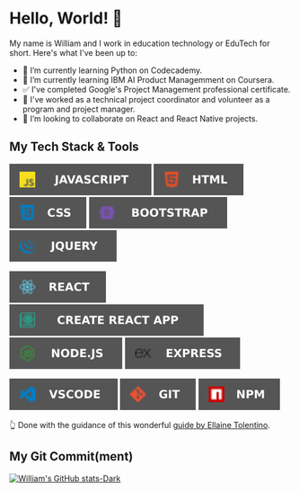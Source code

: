 # Hello, World! 👋

<!-- ## Pleasure to meet you. 🤝 -->
My name is William and I work in education technology or EduTech for short. Here's what I've been up to:
- 🔭 I’m currently learning Python on Codecademy.
- 🌱 I’m currently learning IBM AI Product Managemment on Coursera.
- ✅ I've completed Google's Project Management professional certificate.
- 💪 I've worked as a technical project coordinator and volunteer as a program and project manager.
- 👯 I’m looking to collaborate on React and React Native projects.

## My Tech Stack & Tools

![JavaScript](assets/javascript.svg) ![HTML](assets/html.svg) ![CSS](assets/css.svg)  ![Bootstrap](assets/bootstrap.svg) ![jQuery](assets/jquery.svg)

![React](assets/react.svg) ![Create React App](assets/create.svg) ![Node](assets/node.svg) ![Express](assets/express.svg)

![VSCode](assets/vscode.svg) ![Git](assets/git.svg) ![NPM](assets/npm.svg)

👆 Done with the guidance of this wonderful [guide by Ellaine Tolentino](https://dev.to/tolentinoel/customized-tech-stack-badges-for-your-profile-1dpg).

## My Git Commit(ment)
[![William's GitHub stats-Dark](https://github-readme-stats.vercel.app/api?username=linkwithlionhart&show_icons=true&theme=gruvbox)](https://github.com/linkwithlionhart/github-readme-stats)
